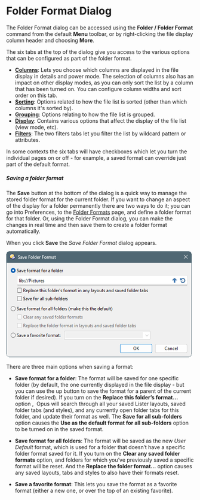 # Folder Format Dialog

The Folder Format dialog can be accessed using the **Folder / Folder Format** command from the default **Menu** toolbar, or by right-clicking the file display column header and choosing **More**.

The six tabs at the top of the dialog give you access to the various options that can be configured as part of the folder format.

- **[Columns](/Manual/basic_concepts/folder_options/folder_options_dialog/columns/README.md)**: Lets you choose which columns are displayed in the file display in details and power mode. The selection of columns also has an impact on other display modes, as you can only sort the list by a column that has been turned on. You can configure column widths and sort order on this tab.
- **[Sorting](/Manual/basic_concepts/folder_options/folder_options_dialog/sorting.md)**: Options related to how the file list is sorted (other than which columns it's sorted by).
- **[Grouping](/Manual/basic_concepts/folder_options/folder_options_dialog/grouping.md)**: Options relating to how the file list is grouped.
- **[Display](/Manual/basic_concepts/folder_options/folder_options_dialog/display.md)**: Contains various options that affect the display of the file list (view mode, etc).
- **[Filters](/Manual/basic_concepts/folder_options/folder_options_dialog/filters.md)**: The two filters tabs let you filter the list by wildcard pattern or attributes.

In some contexts the six tabs will have checkboxes which let you turn the individual pages on or off - for example, a saved format can override just part of the default format.

##### Saving a folder format

The **Save** button at the bottom of the dialog is a quick way to manage the stored folder format for the current folder. If you want to change an aspect of the display for a folder permanently there are two ways to do it; you can go into Preferences, to the [Folder Formats](/Manual/preferences/preferences_categories/folders/folder_formats/README.md) page, and define a folder format for that folder. Or, using the Folder Format dialog, you can make the changes in real time and then save them to create a folder format automatically.

When you click **Save** the *Save Folder Format* dialog appears.

![](/Manual/images/media/13/save_format.png)

There are three main options when saving a format:

- **Save format for a folder**: The format will be saved for one specific folder (by default, the one currently displayed in the file display - but you can use the up button to save the format for a parent of the current folder if desired).
  If you turn on the **Replace this folder’s format…** option ,  Opus will search through all your saved Lister layouts, saved folder tabs (and styles), and any currently open folder tabs for this folder, and update their format as well. The **Save for all sub-folders** option causes the **Use as the default format for all sub-folders** option to be turned on in the saved format. 

- **Save format for all folders**: The format will be saved as the new *User Default* format, which is used for a folder that doesn’t have a specific folder format saved for it.
  If you turn on the **Clear any saved folder formats** option, and folders for which you’ve previously saved a specific format will be reset. And the **Replace the folder format…** option causes any saved layouts, tabs and styles to also have their formats reset.

- **Save a favorite format**: This lets you save the format as a favorite format (either a new one, or over the top of an existing favorite).
